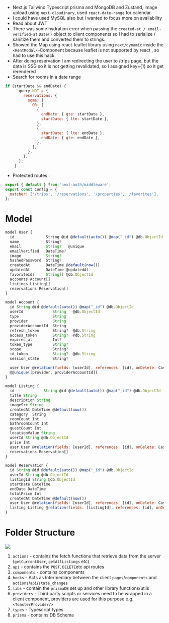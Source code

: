 - Next.js Tailwind Typescript prisma and MongoDB and Zustand, image upload using `next-cloudinary`, used `react-date-range` for calendar
- I could have used MySQL also but I wanted to focus more on availability
- Read about JWT
- There was some hydration error when passing the `created-at / email-verified-at` `Date()` object to client components so I had to serialize / sanitize them and converted them to strings.
- Showed the Map using react-leaflet library using `next/dynamic` inside the `<RentModal/>`Component because leaflet is not supported by react , so had to use this hack.
- After doing reservation I am redirecting the user to /trips page, but the data is SSG so it is not getting revalidated, so I assigned <TripsClient/> key={1} so it get rerendered
- Search for rooms in a date range
```javascript
if (startDate && endDate) {
      query.NOT = {
        reservations: {
          some: {
            OR: [
              {
                endDate: { gte: startDate },
                startDate: { lte: startDate },
              },
              {
                startDate: { lte: endDate },
                endDate: { gte: endDate },
              },
            ],
          },
        },
      };
    }
```
- Protected routes :
```javascript
export { default } from 'next-auth/middleware';
export const config = {
  matcher: ['/trips', '/reservations', '/properties', '/favorites'],
};
```
# Model

```javascript
model User {
  id              String @id @default(auto()) @map("_id") @db.ObjectId
  name            String?
  email           String?   @unique
  emailVerified   DateTime?
  image           String?
  hashedPassword  String?
  createdAt       DateTime @default(now())
  updatedAt       DateTime @updatedAt
  favoriteIds     String[] @db.ObjectId
  accounts Account[]
  listings Listing[]
  reservations Reservation[]
}

model Account {
  id String @id @default(auto()) @map("_id") @db.ObjectId
  userId             String   @db.ObjectId
  type               String
  provider           String
  providerAccountId  String
  refresh_token      String?  @db.String
  access_token       String?  @db.String
  expires_at         Int?
  token_type         String?
  scope              String?
  id_token           String?  @db.String
  session_state      String?

  user User @relation(fields: [userId], references: [id], onDelete: Cascade)
  @@unique([provider, providerAccountId])
}

model Listing {
  id             String @id @default(auto()) @map("_id") @db.ObjectId
  title String
  description String
  imageSrc String
  createdAt DateTime @default(now())
  category  String
  roomCount Int
  bathroomCount Int
  guestCount Int
  locationValue String
  userId String @db.ObjectId
  price Int
  user User @relation(fields: [userId], references: [id], onDelete: Cascade)
  reservations Reservation[]
}

model Reservation {
  id String @id @default(auto()) @map("_id") @db.ObjectId
  userId String @db.ObjectId
  listingId String @db.ObjectId  
  startDate DateTime
  endDate DateTime
  totalPrice Int
  createdAt DateTime @default(now())
  user User @relation(fields: [userId], references: [id], onDelete: Cascade)
  listing Listing @relation(fields: [listingId], references: [id], onDelete: Cascade)
}
```

# Folder Structure
![](Pasted_image_20230917214433.png)
1. `actions` - contains the fetch functions that retrieve data from the server (`getCurrentUser`, `getAllListings` etc)
2. `api` - contains the `POST`, `DELETE`etc api routes
3. `components` - contains components
4. `hooks` - Acts as Intermediary between the client `pages`/`components` and `actions`/`api`/`state_changes`
5. `libs` - contain the `prismaDB` set up and other library functions/utils
6. `providers` - Third party scripts or services need to be wrapped in a client component, providers are used for this purpose e.g. `<ToasterProvider/>`
7. `types` - Typescript types
8. `prisma` - contains DB Schema